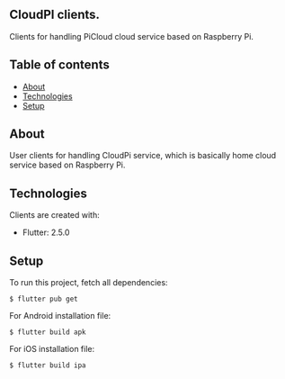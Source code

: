 ## CloudPI clients.

Clients for handling PiCloud cloud service based on Raspberry Pi.

## Table of contents
* [About](#about)
* [Technologies](#technologies)
* [Setup](#setup)

## About
User clients for handling CloudPi service, which is basically home cloud service based on Raspberry Pi. 
	
## Technologies
Clients are created with:
* Flutter: 2.5.0
	
## Setup
To run this project, fetch all dependencies:
```
$ flutter pub get
```

For Android installation file:
```
$ flutter build apk 
```

For iOS installation file:
```
$ flutter build ipa 
```
